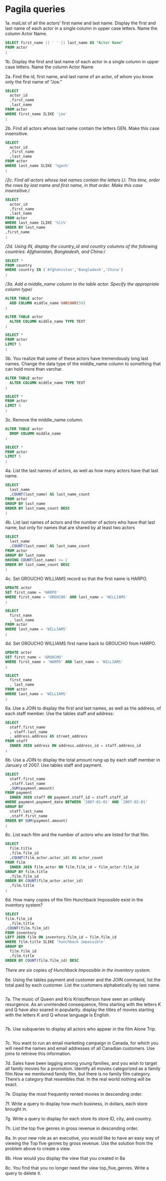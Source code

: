 # Pagila queries

1a. maiList of all the actors’ first name and last name. Display the first and last name of each actor in a single column in upper case letters. Name the column Actor Name.

```sql
SELECT first_name || ' ' || last_name AS "Actor Name"
FROM actor
;
```

1b. Display the first and last name of each actor in a single column in upper case letters. Name the column Actor Name

2a. Find the id, first name, and last name of an actor, of whom you know only the first name of "Joe."

```sql
SELECT
  actor_id
  ,first_name
  ,last_name
FROM actor
WHERE first_name ILIKE 'joe'
;
```



2b. Find all actors whose last name contain the letters GEN. Make this case insensitive.

```sql
SELECT
  actor_id
  ,first_name
  ,last_name
FROM actor
WHERE last_name ILIKE '%gen%'
;
```

/*2c. Find all actors whose last names contain the letters LI. This time, order the rows by last name and first name, in that order. Make this case insensitive.*/

```sql
SELECT
  actor_id
  ,first_name
  ,last_name
FROM actor
WHERE last_name ILIKE '%li%'
ORDER BY last_name
,first_name
;
```

/*2d. Using IN, display the country_id and country columns of the following countries: Afghanistan, Bangladesh, and China:*/

```sql
SELECT *
FROM country
WHERE country IN ('Afghanistan','Bangladesh','China')
;
```

/*3a. Add a middle_name column to the table actor. Specify the appropriate column type*/

```sql
ALTER TABLE actor
  ADD COLUMN middle_name VARCHAR(50)
;

ALTER TABLE actor
  ALTER COLUMN middle_name TYPE TEXT
;

SELECT *
FROM actor
LIMIT 5
;
```

3b. You realize that some of these actors have tremendously long last names. Change the data type of the middle_name column to something that can hold more than varchar.

```sql
ALTER TABLE actor
  ALTER COLUMN middle_name TYPE TEXT
;

SELECT *
FROM actor
LIMIT 5
;
```

3c. Remove the middle_name column.
```sql
ALTER TABLE actor
  DROP COLUMN middle_name
;

SELECT *
FROM actor
LIMIT 5
;
```

4a. List the last names of actors, as well as how many actors have that last name.

```sql
SELECT
  last_name
  ,COUNT(last_name) AS last_name_count
FROM actor
GROUP BY last_name
ORDER BY last_name_count DESC
;
```

4b. List last names of actors and the number of actors who have that last name, but only for names that are shared by at least two actors

```sql
SELECT
  last_name
  ,COUNT(last_name) AS last_name_count
FROM actor
GROUP BY last_name
HAVING COUNT(last_name) >= 2
ORDER BY last_name_count DESC
;
```

4c. Set GROUCHO WILLIAMS record so that the first name is HARPO.

```sql
UPDATE actor
SET first_name = 'HARPO'
WHERE first_name = 'GROUCHO' AND last_name = 'WILLIAMS'
;

SELECT
  first_name
  , last_name
FROM actor
WHERE last_name = 'WILLIAMS'
;
```

4d. Set GROUCHO WILLIAMS first name back to GROUCHO from HARPO.

```sql
UPDATE actor
SET first_name = 'GROUCHO'
WHERE first_name = 'HARPO' AND last_name = 'WILLIAMS'
;

SELECT
  first_name
  , last_name
FROM actor
WHERE last_name = 'WILLIAMS'
;
```

6a. Use a JOIN to display the first and last names, as well as the address, of each staff member. Use the tables staff and address:

```sql
SELECT
  staff.first_name
  , staff.last_name
  , address.address AS street_address
FROM staff
  INNER JOIN address ON address.address_id = staff.address_id
;
```

6b. Use a JOIN to display the total amount rung up by each staff member in January of 2007. Use tables staff and payment.

```sql
SELECT
  staff.first_name
  ,staff.last_name
  ,SUM(payment.amount)
FROM payment
  INNER JOIN staff ON payment.staff_id = staff.staff_id
WHERE payment.payment_date BETWEEN '2007-01-01' AND '2007-02-01'
GROUP BY
  staff.last_name
  ,staff.first_name
ORDER BY SUM(payment.amount)
;
```
6c. List each film and the number of actors who are listed for that film. 

```sql
SELECT
  film.title
  ,film.film_id
  ,COUNT(film_actor.actor_id) AS actor_count
FROM film
  INNER JOIN film_actor ON film.film_id = film_actor.film_id
GROUP BY film.title
  ,film.film_id
ORDER BY COUNT(film_actor.actor_id)
  ,film.title
;
```



6d. How many copies of the film Hunchback Impossible exist in the inventory system?

```sql
SELECT
film.film_id
  ,film.title
,COUNT(film.film_id)
FROM inventory
LEFT JOIN film ON inventory.film_id = film.film_id
WHERE film.title ILIKE 'hunchback impossible'
GROUP BY
  film.film_id
  ,film.title
ORDER BY COUNT(film.film_id) DESC
```

*There are six copies of Hunchback Impossible in the inventory system.*



6e. Using the tables payment and customer and the JOIN command, list the total paid by each customer. List the customers alphabetically by last name.

```sql

```

7a. The music of Queen and Kris Kristofferson have seen an unlikely resurgence. As an unintended consequence, films starting with the letters K and Q have also soared in popularity. display the titles of movies starting with the letters K and Q whose language is English.

```sql

```

7b. Use subqueries to display all actors who appear in the film Alone Trip.

```sql

```

7c. You want to run an email marketing campaign in Canada, for which you will need the names and email addresses of all Canadian customers. Use joins to retrieve this information.

7d. Sales have been lagging among young families, and you wish to target all family movies for a promotion. Identify all movies categorized as a family film.Now we mentioned family film, but there is no family film category. There’s a category that resembles that. In the real world nothing will be exact.

7e. Display the most frequently rented movies in descending order.

7f. Write a query to display how much business, in dollars, each store brought in.

7g. Write a query to display for each store its store ID, city, and country.

7h. List the top five genres in gross revenue in descending order. 

8a. In your new role as an executive, you would like to have an easy way of viewing the Top five genres by gross revenue. Use the solution from the problem above to create a view. 

8b. How would you display the view that you created in 8a

8c. You find that you no longer need the view top_five_genres. Write a query to delete it.
